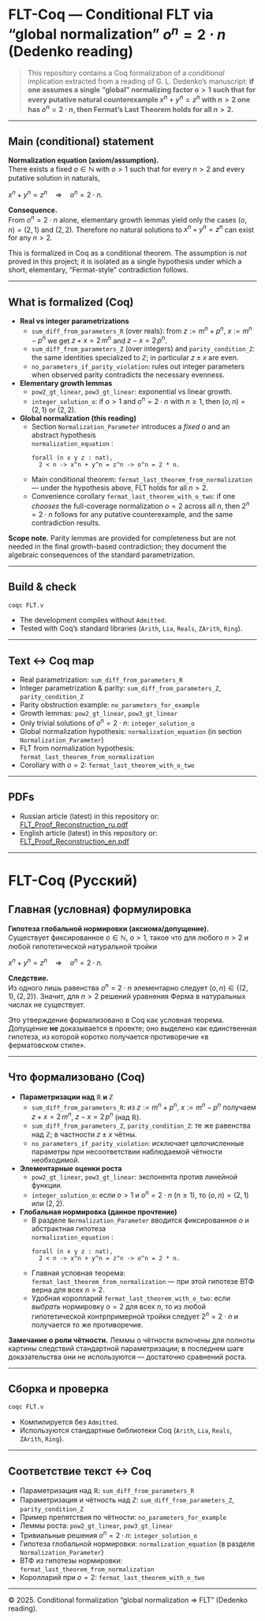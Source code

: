 # FLT-Coq — Conditional FLT via “global normalization” $o^n=2\cdot n$ (Dedenko reading)

> This repository contains a Coq formalization of a *conditional* implication extracted from a reading of G. L. Dedenko’s manuscript: **if one assumes a single “global” normalizing factor $o>1$ such that for every putative natural counterexample $x^n+y^n=z^n$ with $n>2$ one has $o^n = 2\cdot n$, then Fermat’s Last Theorem holds for all $n>2$.**

---

## Main (conditional) statement

**Normalization equation (axiom/assumption).**  
There exists a fixed $o\in\mathbb{N}$ with $o>1$ such that for every $n>2$ and every putative solution in naturals,

$x^n+y^n=z^n \quad\Longrightarrow\quad o^n = 2\cdot n.$

**Consequence.**  
From $o^n=2\cdot n$ alone, elementary growth lemmas yield only the cases $(o,n)=(2,1)$ and $(2,2)$. Therefore no natural solutions to $x^n+y^n=z^n$ can exist for any $n>2$.

This is formalized in Coq as a conditional theorem. The assumption is *not* proved in this project; it is isolated as a single hypothesis under which a short, elementary, “Fermat-style” contradiction follows.

---

## What is formalized (Coq)

- **Real vs integer parametrizations**
  - `sum_diff_from_parameters_R` (over reals): from $z:=m^n+p^n$, $x:=m^n-p^n$ we get $z+x=2\,m^n$ and $z-x=2\,p^n$.
  - `sum_diff_from_parameters_Z` (over integers) and `parity_condition_Z`: the same identities specialized to $\mathbb{Z}$; in particular $z\pm x$ are even.
  - `no_parameters_if_parity_violation`: rules out integer parameters when observed parity contradicts the necessary evenness.
- **Elementary growth lemmas**
  - `pow2_gt_linear`, `pow3_gt_linear`: exponential vs linear growth.
  - `integer_solution_o`: if $o>1$ and $o^n=2\cdot n$ with $n\ge 1$, then $(o,n)=(2,1)$ or $(2,2)$.
- **Global normalization (this reading)**
  - Section `Normalization_Parameter` introduces a *fixed* $o$ and an abstract hypothesis  
    `normalization_equation` :
    ```coq
    forall (n x y z : nat),
      2 < n -> x^n + y^n = z^n -> o^n = 2 * n.
    ```
  - Main conditional theorem: `fermat_last_theorem_from_normalization` — under the hypothesis above, FLT holds for all $n>2$.
  - Convenience corollary `fermat_last_theorem_with_o_two`: if one *chooses* the full-coverage normalization $o=2$ across all $n$, then $2^n=2\cdot n$ follows for any putative counterexample, and the same contradiction results.

**Scope note.** Parity lemmas are provided for completeness but are not needed in the final growth-based contradiction; they document the algebraic consequences of the standard parametrization.

---

## Build & check

```bash
coqc FLT.v
```

- The development compiles without `Admitted`.
- Tested with Coq’s standard libraries (`Arith`, `Lia`, `Reals`, `ZArith`, `Ring`).

---

## Text ↔ Coq map

- Real parametrization: `sum_diff_from_parameters_R`
- Integer parametrization & parity: `sum_diff_from_parameters_Z`, `parity_condition_Z`
- Parity obstruction example: `no_parameters_for_example`
- Growth lemmas: `pow2_gt_linear`, `pow3_gt_linear`
- Only trivial solutions of $o^n=2\cdot n$: `integer_solution_o`
- Global normalization hypothesis: `normalization_equation` (in section `Normalization_Parameter`)
- FLT from normalization hypothesis: `fermat_last_theorem_from_normalization`
- Corollary with $o=2$: `fermat_last_theorem_with_o_two`

---

## PDFs

- Russian article (latest) in this repository or: [FLT_Proof_Reconstruction_ru.pdf](https://www.researchgate.net/publication/381293382_OSTRYE_UGLY_V_RASSUZDENII_PERA_FERMA_O_NERAZLOZIMOSTI_STEPENI_VYSE_KVADRATA_OBZOR)  
- English article (latest) in this repository or: [FLT_Proof_Reconstruction_en.pdf](https://doi.org/10.13140/RG.2.2.24342.32321)

---

# FLT-Coq (Русский)

## Главная (условная) формулировка

**Гипотеза глобальной нормировки (аксиома/допущение).**  
Существует фиксированное $o\in\mathbb{N}$, $o>1$, такое что для любого $n>2$ и любой гипотетической натуральной тройки

$x^n+y^n=z^n \quad\Longrightarrow\quad o^n=2\cdot n.$


**Следствие.**  
Из одного лишь равенства $o^n=2\cdot n$ элементарно следует $(o,n)\in\{(2,1),(2,2)\}$. Значит, для $n>2$ решений уравнения Ферма в натуральных числах не существует.

Это утверждение формализовано в Coq как условная теорема. Допущение **не** доказывается в проекте; оно выделено как единственная гипотеза, из которой коротко получается противоречие «в ферматовском стиле».

---

## Что формализовано (Coq)

- **Параметризации над $\mathbb{R}$ и $\mathbb{Z}$**
  - `sum_diff_from_parameters_R`: из $z:=m^n+p^n$, $x:=m^n-p^n$ получаем $z+x=2\,m^n$, $z-x=2\,p^n$ (над $\mathbb{R}$).
  - `sum_diff_from_parameters_Z`, `parity_condition_Z`: те же равенства над $\mathbb{Z}$; в частности $z\pm x$ чётны.
  - `no_parameters_if_parity_violation`: исключает целочисленные параметры при несоответствии наблюдаемой чётности необходимой.
- **Элементарные оценки роста**
  - `pow2_gt_linear`, `pow3_gt_linear`: экспонента против линейной функции.
  - `integer_solution_o`: если $o>1$ и $o^n=2\cdot n$ ($n\ge 1$), то $(o,n)=(2,1)$ или $(2,2)$.
- **Глобальная нормировка (данное прочтение)**
  - В разделе `Normalization_Parameter` вводится фиксированное $o$ и абстрактная гипотеза  
    `normalization_equation` :
    ```coq
    forall (n x y z : nat),
      2 < n -> x^n + y^n = z^n -> o^n = 2 * n.
    ```
  - Главная условная теорема: `fermat_last_theorem_from_normalization` — при этой гипотезе ВТФ верна для всех $n>2$.
  - Удобная королларий `fermat_last_theorem_with_o_two`: если *выбрать* нормировку $o=2$ для всех $n$, то из любой гипотетической контрпримерной тройки следует $2^n=2\cdot n$ и получается то же противоречие.

**Замечание о роли чётности.** Леммы о чётности включены для полноты картины следствий стандартной параметризации; в последнем шаге доказательства они не используются — достаточно сравнений роста.

---

## Сборка и проверка

```bash
coqc FLT.v
```

- Компилируется без `Admitted`.
- Используются стандартные библиотеки Coq (`Arith`, `Lia`, `Reals`, `ZArith`, `Ring`).

---

## Соответствие текст ↔ Coq

- Параметризация над $\mathbb{R}$: `sum_diff_from_parameters_R`
- Параметризация и чётность над $\mathbb{Z}$: `sum_diff_from_parameters_Z`, `parity_condition_Z`
- Пример препятствия по чётности: `no_parameters_for_example`
- Леммы роста: `pow2_gt_linear`, `pow3_gt_linear`
- Тривиальные решения $o^n=2\cdot n$: `integer_solution_o`
- Гипотеза глобальной нормировки: `normalization_equation` (в разделе `Normalization_Parameter`)
- ВТФ из гипотезы нормировки: `fermat_last_theorem_from_normalization`
- Королларий при $o=2$: `fermat_last_theorem_with_o_two`

---

© 2025. Conditional formalization “global normalization ⇒ FLT” (Dedenko reading).